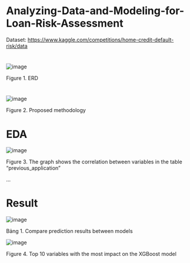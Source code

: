 # Analyzing-Data-and-Modeling-for-Loan-Risk-Assessment

Dataset: https://www.kaggle.com/competitions/home-credit-default-risk/data
#

![image](https://github.com/HiIAmHuong/Analyzing-Data-and-Modeling-for-Loan-Risk-Assessment/assets/124865073/d1fa79fe-2d98-4d2c-a794-e55c1fcae593)

Figure 1. ERD
#

![image](https://github.com/HiIAmHuong/Analyzing-Data-and-Modeling-for-Loan-Risk-Assessment/assets/124865073/65ffc278-4d41-470b-9162-4849eb40a824)

Figure 2. Proposed methodology

# EDA
![image](https://github.com/HiIAmHuong/Analyzing-Data-and-Modeling-for-Loan-Risk-Assessment/assets/124865073/43454788-ca68-45d6-832a-731fbfea2331)

Figure 3. The graph shows the correlation between variables in the table “previous_application”

...

# Result

![image](https://github.com/HiIAmHuong/Analyzing-Data-and-Modeling-for-Loan-Risk-Assessment/assets/124865073/a71f5087-715b-4902-b4bc-1e521b1261fa)

Bảng 1. Compare prediction results between models

![image](https://github.com/HiIAmHuong/Analyzing-Data-and-Modeling-for-Loan-Risk-Assessment/assets/124865073/ac84a2f5-2a41-4abf-9fe8-a242134e5cf9)

Figure 4. Top 10 variables with the most impact on the XGBoost model
